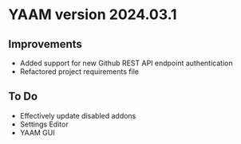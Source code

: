 # YAAM version 2024.03.1

## Improvements

* Added support for new Github REST API endpoint authentication
* Refactored project requirements file

## To Do

* Effectively update disabled addons
* Settings Editor
* YAAM GUI
